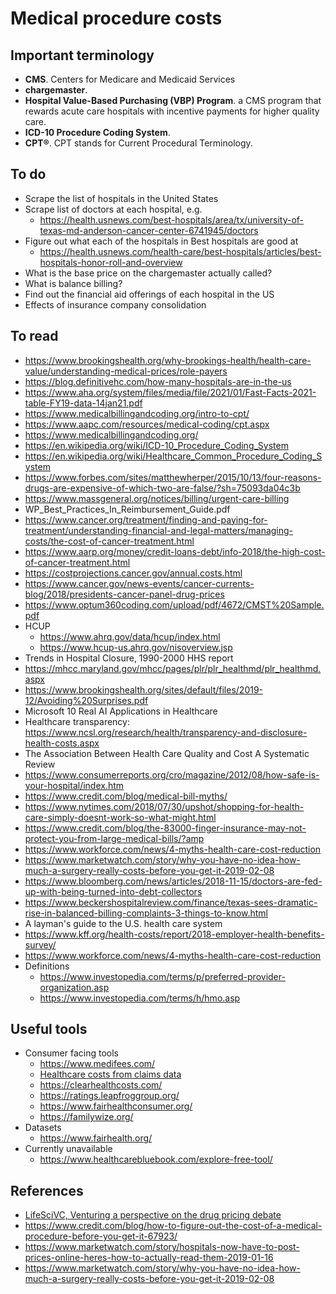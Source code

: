 # Medical procedure costs

## Important terminology
- **CMS**. Centers for Medicare and Medicaid Services
- **chargemaster**.
- **Hospital Value-Based Purchasing (VBP) Program**. a CMS program that rewards acute care hospitals with incentive payments for higher quality care.
- **ICD-10 Procedure Coding System**.
- **CPT®**. CPT stands for Current Procedural Terminology.

## To do
- Scrape the list of hospitals in the United States
- Scrape list of doctors at each hospital, e.g.
  - https://health.usnews.com/best-hospitals/area/tx/university-of-texas-md-anderson-cancer-center-6741945/doctors
- Figure out what each of the hospitals in Best hospitals are good at
  - https://health.usnews.com/health-care/best-hospitals/articles/best-hospitals-honor-roll-and-overview
- What is the base price on the chargemaster actually called?
- What is balance billing?
- Find out the financial aid offerings of each hospital in the US
- Effects of insurance company consolidation

## To read
- https://www.brookingshealth.org/why-brookings-health/health-care-value/understanding-medical-prices/role-payers
- https://blog.definitivehc.com/how-many-hospitals-are-in-the-us
- https://www.aha.org/system/files/media/file/2021/01/Fast-Facts-2021-table-FY19-data-14jan21.pdf
- https://www.medicalbillingandcoding.org/intro-to-cpt/
- https://www.aapc.com/resources/medical-coding/cpt.aspx
- https://www.medicalbillingandcoding.org/
- https://en.wikipedia.org/wiki/ICD-10_Procedure_Coding_System
- https://en.wikipedia.org/wiki/Healthcare_Common_Procedure_Coding_System
- https://www.forbes.com/sites/matthewherper/2015/10/13/four-reasons-drugs-are-expensive-of-which-two-are-false/?sh=75093da04c3b
- https://www.massgeneral.org/notices/billing/urgent-care-billing
- WP_Best_Practices_In_Reimbursement_Guide.pdf
- https://www.cancer.org/treatment/finding-and-paying-for-treatment/understanding-financial-and-legal-matters/managing-costs/the-cost-of-cancer-treatment.html
- https://www.aarp.org/money/credit-loans-debt/info-2018/the-high-cost-of-cancer-treatment.html
- https://costprojections.cancer.gov/annual.costs.html
- https://www.cancer.gov/news-events/cancer-currents-blog/2018/presidents-cancer-panel-drug-prices
- https://www.optum360coding.com/upload/pdf/4672/CMST%20Sample.pdf
- HCUP
  - https://www.ahrq.gov/data/hcup/index.html
  - https://www.hcup-us.ahrq.gov/nisoverview.jsp
- Trends in Hospital Closure, 1990-2000 HHS report
- https://mhcc.maryland.gov/mhcc/pages/plr/plr_healthmd/plr_healthmd.aspx
- https://www.brookingshealth.org/sites/default/files/2019-12/Avoiding%20Surprises.pdf
- Microsoft 10 Real AI Applications in Healthcare
- Healthcare transparency: https://www.ncsl.org/research/health/transparency-and-disclosure-health-costs.aspx
- The Association Between Health Care Quality and Cost A Systematic Review
- https://www.consumerreports.org/cro/magazine/2012/08/how-safe-is-your-hospital/index.htm
- https://www.credit.com/blog/medical-bill-myths/
- https://www.nytimes.com/2018/07/30/upshot/shopping-for-health-care-simply-doesnt-work-so-what-might.html
- https://www.credit.com/blog/the-83000-finger-insurance-may-not-protect-you-from-large-medical-bills/?amp
- https://www.workforce.com/news/4-myths-health-care-cost-reduction
- https://www.marketwatch.com/story/why-you-have-no-idea-how-much-a-surgery-really-costs-before-you-get-it-2019-02-08
- https://www.bloomberg.com/news/articles/2018-11-15/doctors-are-fed-up-with-being-turned-into-debt-collectors
- https://www.beckershospitalreview.com/finance/texas-sees-dramatic-rise-in-balanced-billing-complaints-3-things-to-know.html
- A layman's guide to the U.S. health care system
- https://www.kff.org/health-costs/report/2018-employer-health-benefits-survey/
- https://www.workforce.com/news/4-myths-health-care-cost-reduction
- Definitions
  - https://www.investopedia.com/terms/p/preferred-provider-organization.asp
  - https://www.investopedia.com/terms/h/hmo.asp

## Useful tools
- Consumer facing tools
  - https://www.medifees.com/
  - [Healthcare costs from claims data](https://www.guroo.com)
  - https://clearhealthcosts.com/
  - https://ratings.leapfroggroup.org/
  - https://www.fairhealthconsumer.org/
  - https://familywize.org/
- Datasets
  - https://www.fairhealth.org/
- Currently unavailable
  - https://www.healthcarebluebook.com/explore-free-tool/

## References
- [LifeSciVC, Venturing a perspective on the drug pricing debate](https://lifescivc.com/2019/12/venturing-a-perspective-on-the-drug-pricing-debate/)
- https://www.credit.com/blog/how-to-figure-out-the-cost-of-a-medical-procedure-before-you-get-it-67923/
- https://www.marketwatch.com/story/hospitals-now-have-to-post-prices-online-heres-how-to-actually-read-them-2019-01-16
- https://www.marketwatch.com/story/why-you-have-no-idea-how-much-a-surgery-really-costs-before-you-get-it-2019-02-08
